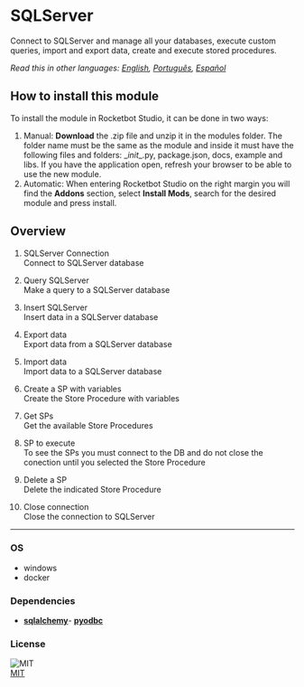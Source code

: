 # SQLServer
  
Connect to SQLServer and manage all your databases, execute custom queries, import and export data, create and execute stored procedures.  

*Read this in other languages: [English](README.md), [Português](README.pr.md), [Español](README.es.md)*

## How to install this module
  
To install the module in Rocketbot Studio, it can be done in two ways:
1. Manual: __Download__ the .zip file and unzip it in the modules folder. The folder name must be the same as the module and inside it must have the following files and folders: \__init__.py, package.json, docs, example and libs. If you have the application open, refresh your browser to be able to use the new module.
2. Automatic: When entering Rocketbot Studio on the right margin you will find the **Addons** section, select **Install Mods**, search for the desired module and press install.  


## Overview


1. SQLServer Connection  
Connect to SQLServer database

2. Query SQLServer  
Make a query to a SQLServer database

3. Insert SQLServer  
Insert data in a SQLServer database

4. Export data  
Export data from a SQLServer database

5. Import data  
Import data to a SQLServer database

6. Create a SP with variables  
Create the Store Procedure with variables

7. Get SPs  
Get the available Store Procedures

8. SP to execute  
To see the SPs you must connect to the DB and do not close the conection until you selected the Store Procedure

9. Delete a SP  
Delete the indicated Store Procedure

10. Close connection  
Close the connection to SQLServer  




----
### OS

- windows
- docker

### Dependencies
- [**sqlalchemy**](https://pypi.org/project/sqlalchemy/)- [**pyodbc**](https://pypi.org/project/pyodbc/)
### License
  
![MIT](https://camo.githubusercontent.com/107590fac8cbd65071396bb4d04040f76cde5bde/687474703a2f2f696d672e736869656c64732e696f2f3a6c6963656e73652d6d69742d626c75652e7376673f7374796c653d666c61742d737175617265)  
[MIT](http://opensource.org/licenses/mit-license.ph)